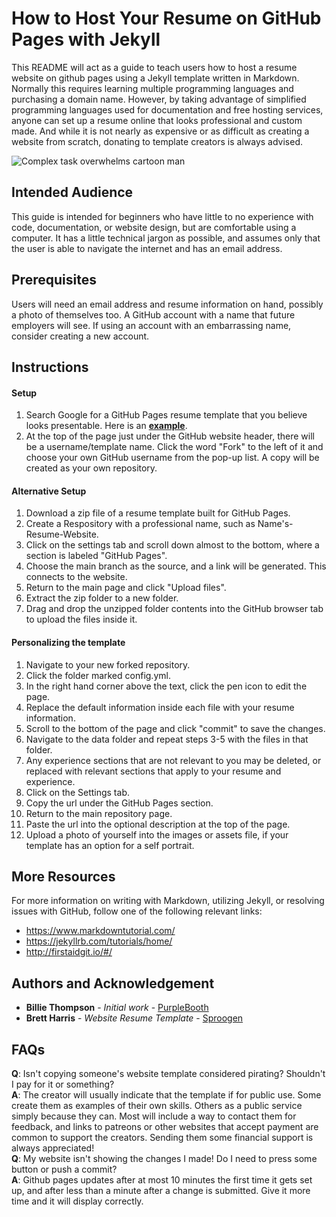 # How to Host Your Resume on GitHub Pages with Jekyll

This README will act as a guide to teach users how to host a resume website on github pages using a Jekyll template written in Markdown. Normally this requires learning multiple programming languages and purchasing a domain name. However, by taking advantage of simplified programming languages used for documentation and free hosting services, anyone can set up a resume online that looks professional and custom made. And while it is not nearly as expensive or as difficult as creating a website from scratch, donating to template creators is always advised.

![Complex task overwhelms cartoon man](http://gifgifs.com/animations/computers-technology/communication-devices/Busy_man.gif)

## Intended Audience

This guide is intended for beginners who have little to no experience with code, documentation, or website design, but are comfortable using a computer. It has a little technical jargon as possible, and assumes only that the user is able to navigate the internet and has an email address.

## Prerequisites

Users will need an email address and resume information on hand, possibly a photo of themselves too.
A GitHub account with a name that future employers will see. If using an account with an embarrassing name, consider creating a new account.

## Instructions

#### Setup

1. Search Google for a GitHub Pages resume template that you believe looks presentable. Here is an [**example**](https://github.com/sproogen/modern-resume-theme).
2. At the top of the page just under the GitHub website header, there will be a username/template name. Click the word "Fork" to the left of it and choose your own GitHub username from the pop-up list. A copy will be created as your own repository.
#### Alternative Setup
1. Download a zip file of a resume template built for GitHub Pages.
2. Create a Respository with a professional name, such as Name's-Resume-Website.
3. Click on the settings tab and scroll down almost to the bottom, where a section is labeled "GitHub Pages".
4. Choose the main branch as the source, and a link will be generated. This connects to the website.
5. Return to the main page and click "Upload files".
6. Extract the zip folder to a new folder.
7. Drag and drop the unzipped folder contents into the GitHub browser tab to upload the files inside it.

#### Personalizing the template

1. Navigate to your new forked repository.
2. Click the folder marked config.yml.
3. In the right hand corner above the text, click the pen icon to edit the page.
4. Replace the default information inside each file with your resume information.
5. Scroll to the bottom of the page and click "commit" to save the changes.
6. Navigate to the data folder and repeat steps 3-5 with the files in that folder.
7. Any experience sections that are not relevant to you may be deleted, or replaced with relevant sections that apply to your resume and experience.
8. Click on the Settings tab.
9. Copy the url under the GitHub Pages section. 
10. Return to the main repository page.
11. Paste the url into the optional description at the top of the page.
11. Upload a photo of yourself into the images or assets file, if your template has an option for a self portrait.

## More Resources

For more information on writing with Markdown, utilizing Jekyll, or resolving issues with GitHub, follow one of the following relevant links: 
- https://www.markdowntutorial.com/
- https://jekyllrb.com/tutorials/home/
- http://firstaidgit.io/#/

## Authors and Acknowledgement

* **Billie Thompson** - *Initial work* - [PurpleBooth](https://github.com/PurpleBooth)
* **Brett Harris** - *Website Resume Template* - [Sproogen](https://sproogen.github.io/modern-resume-theme/)

## FAQs

**Q**: Isn't copying someone's website template considered pirating? Shouldn't I pay for it or something?  
**A**: The creator will usually indicate that the template if for public use. Some create them as examples of their own skills. Others as a public service simply because they can. Most will include a way to contact them for feedback, and links to patreons or other websites that accept payment are common to support the creators. Sending them some financial support is always appreciated!  
**Q**: My website isn't showing the changes I made! Do I need to press some button or push a commit?  
**A**: Github pages updates after at most 10 minutes the first time it gets set up, and after less than a minute after a change is submitted. Give it more time and it will display correctly.  
